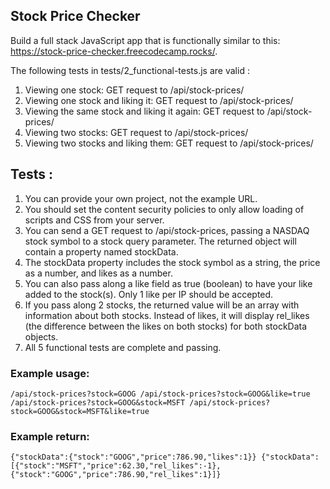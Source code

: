 ## Stock Price Checker
Build a full stack JavaScript app that is functionally similar to this: https://stock-price-checker.freecodecamp.rocks/.


The following tests in tests/2_functional-tests.js are valid :

1. Viewing one stock: GET request to /api/stock-prices/
2. Viewing one stock and liking it: GET request to /api/stock-prices/
3. Viewing the same stock and liking it again: GET request to /api/stock-prices/
4. Viewing two stocks: GET request to /api/stock-prices/
5. Viewing two stocks and liking them: GET request to /api/stock-prices/

## Tests : 
1. You can provide your own project, not the example URL.
2. You should set the content security policies to only allow loading of scripts and CSS from your server.
3. You can send a GET request to /api/stock-prices, passing a NASDAQ stock symbol to a stock query parameter. The returned object will contain a property named stockData.
4. The stockData property includes the stock symbol as a string, the price as a number, and likes as a number.
5. You can also pass along a like field as true (boolean) to have your like added to the stock(s). Only 1 like per IP should be accepted.
6. If you pass along 2 stocks, the returned value will be an array with information about both stocks. Instead of likes, it will display rel_likes (the difference between the likes on both stocks) for both stockData objects.
7. All 5 functional tests are complete and passing.
### Example usage:
`/api/stock-prices?stock=GOOG
/api/stock-prices?stock=GOOG&like=true
/api/stock-prices?stock=GOOG&stock=MSFT
/api/stock-prices?stock=GOOG&stock=MSFT&like=true`

### Example return:
`{"stockData":{"stock":"GOOG","price":786.90,"likes":1}}
{"stockData":[{"stock":"MSFT","price":62.30,"rel_likes":-1},{"stock":"GOOG","price":786.90,"rel_likes":1}]}`
